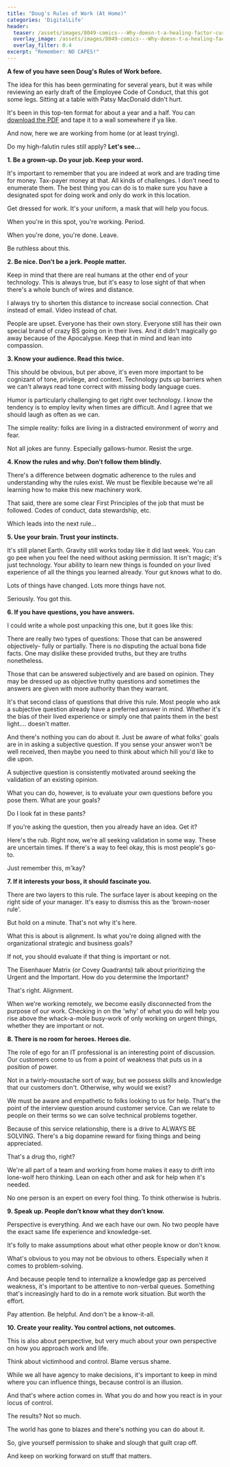 ```yaml
---
title: "Doug's Rules of Work (At Home)"
categories: 'DigitalLife'
header: 
  teaser: /assets/images/8049-comics---Why-doesn-t-a-healing-factor-cure-cancer----.jpeg
  overlay_image: /assets/images/8049-comics---Why-doesn-t-a-healing-factor-cure-cancer----.jpeg
  overlay_filter: 0.4
excerpt: "Remember: NO CAPES!"
---
```

**A few of you have seen Doug's Rules of Work before.**

The idea for this has been germinating for several years, but it was while reviewing an early draft of the Employee Code of Conduct, that this got some legs. Sitting at a table with Patsy MacDonald didn't hurt. 

It's been in this top-ten format for about a year and a half. You can [download the PDF](/assets/images/Doug-s-Rules-of-Work_46426.pdf) and tape it to a wall somewhere if ya like.

And now, here we are working from home (or at least trying).

Do my high-falutin rules still apply? **Let's see...**

**1. Be a grown-up. Do your job. Keep your word.**

It's important to remember that you are indeed at work and are trading time for money. Tax-payer money at that. All kinds of challenges. I don't need to enumerate them. The best thing you can do is to make sure you have a designated spot for doing work and only do work in this location.

Get dressed for work. It's your uniform, a mask that will help you focus.

When you're in this spot, you're working. Period.

When you're done, you're done. ​​​​​​​Leave.

Be ruthless about this.

**2. Be nice. Don’t be a jerk. People matter.**

Keep in mind that there are real humans at the other end of your technology. This is always true, but it's easy to lose sight of that when there's a whole bunch of wires and distance.

I always try to shorten this distance to increase social connection. Chat instead of email. Video instead of chat.

People are upset. Everyone has their own story. Everyone still has their own special brand of crazy BS going on in their lives. And it didn't magically go away because of the Apocalypse. Keep that in mind and lean into compassion. 

**3. Know your audience. Read this twice.**

This should be obvious, but per above, it's even more important to be cognizant of tone, privilege, and context. Technology puts up barriers when we can't always read tone correct with missing body language cues.

Humor is particularly challenging to get right over technology. I know the tendency is to employ levity when times are difficult. And I agree that we should laugh as often as we can.

The simple reality: folks are living in a distracted environment of worry and fear. 

Not all jokes are funny. Especially gallows-humor. Resist the urge.

**4. Know the rules and why. Don’t follow them blindly.**

There's a difference between dogmatic adherence to the rules and understanding why the rules exist. We must be flexible because we're all learning how to make this new machinery work.

That said, there are some clear First Principles of the job that must be followed. Codes of conduct, data stewardship, etc. 

Which leads into the next rule...

**5. Use your brain. Trust your instincts.**

It's still planet Earth. Gravity still works today like it did last week. You can go pee when you feel the need without asking permission. It isn't magic; it's just technology. Your ability to learn new things is founded on your lived experience of all the things you learned already. Your gut knows what to do.

Lots of things have changed. Lots more things have not.

Seriously. You got this.

**​​​​​6. If you have questions, you have answers.**

I could write a whole post unpacking this one, but it goes like this:

There are really two types of questions:
Those that can be answered objectively- fully or partially. There is no disputing the actual bona fide facts. One may dislike these provided truths, but they are truths nonetheless.

Those that can be answered subjectively and are based on opinion. They may be dressed up as objective truthy questions and sometimes the answers are given with more authority than they warrant.

It's that second class of questions that drive this rule. Most people who ask a subjective question already have a preferred answer in mind. Whether it's the bias of their lived experience or simply one that paints them in the best light.... doesn't matter.

And there's nothing you can do about it. Just be aware of what folks' goals are in in asking a subjective question. If you sense your answer won't be well received, then maybe you need to think about which hill you'd like to die upon.

A subjective question is consistently motivated around seeking the validation of an existing opinion.

What you can do, however, is to evaluate your own questions before you pose them. What are your goals?

Do I look fat in these pants?

If you're asking the question, then you already have an idea. Get it?

Here's the rub. Right now, we're all seeking validation in some way. These are uncertain times. If there's a way to feel okay, this is most people's go-to. 

Just remember this, m'kay?

**7. If it interests your boss, it should fascinate you.**

There are two layers to this rule. The surface layer is about keeping on the right side of your manager. It's easy to dismiss this as the 'brown-noser rule'.

But hold on a minute. That's not why it's here.

What this is about is alignment. Is what you're doing aligned with the organizational strategic and business goals?

If not, you should evaluate if that thing is important or not.

The Eisenhauer Matrix (or Covey Quadrants) talk about prioritizing the Urgent and the Important. How do you determine the Important? 

That's right. Alignment.

When we're working remotely, we become easily disconnected from the purpose of our work. Checking in on the 'why' of what you do will help you rise above the whack-a-mole busy-work of only working on urgent things, whether they are important or not.

**8. There is no room for heroes. Heroes die.**

The role of ego for an IT professional is an interesting point of discussion. Our customers come to us from a point of weakness that puts us in a position of power.

Not in a twirly-moustache sort of way, but we possess skills and knowledge that our customers don't. Otherwise, why would we exist?

We must be aware and empathetic to folks looking to us for help. That's the point of the interview question around customer service. Can we relate to people on their terms so we can solve technical problems together.

Because of this service relationship, there is a drive to ALWAYS BE SOLVING. There's a big dopamine reward for fixing things and being appreciated.

That's a drug tho, right?

We're all part of a team and working from home makes it easy to drift into lone-wolf hero thinking. Lean on each other and ask for help when it's needed.

No one person is an expert on every fool thing. To think otherwise is hubris.

**​​​​​9. Speak up. People don’t know what they don’t know.**

Perspective is everything. And we each have our own. No two people have the exact same life experience and knowledge-set. 

It's folly to make assumptions about what other people know or don't know.

What's obvious to you may not be obvious to others. Especially when it comes to problem-solving. 

And because people tend to internalize a knowledge gap as perceived weakness, it's important to be attentive to non-verbal queues. Something that's increasingly hard to do in a remote work situation. But worth the effort.

Pay attention. Be helpful. And don't be a know-it-all.

**10. Create your reality. You control actions, not outcomes.** ​​​​​​​​

This is also about perspective, but very much about your own perspective on how you approach work and life.

Think about victimhood and control. Blame versus shame. 

While we all have agency to make decisions, it's important to keep in mind where you can influence things, because control is an illusion.

And that's where action comes in. What you do and how you react is in your locus of control.

The results? Not so much.

The world has gone to blazes and there's nothing you can do about it.

So, give yourself permission to shake and slough that guilt crap off.

And keep on working forward on stuff that matters.